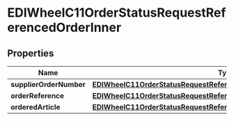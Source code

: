 

# EDIWheelC11OrderStatusRequestReferencedOrderInner


## Properties

| Name | Type | Description | Notes |
|------------ | ------------- | ------------- | -------------|
|**supplierOrderNumber** | [**EDIWheelC11OrderStatusRequestReferencedOrderInnerSupplierOrderNumber**](EDIWheelC11OrderStatusRequestReferencedOrderInnerSupplierOrderNumber.md) |  |  [optional] |
|**orderReference** | [**EDIWheelC11OrderStatusRequestReferencedOrderInnerOrderReference**](EDIWheelC11OrderStatusRequestReferencedOrderInnerOrderReference.md) |  |  [optional] |
|**orderedArticle** | [**EDIWheelC11OrderStatusRequestReferencedOrderInnerOrderedArticle**](EDIWheelC11OrderStatusRequestReferencedOrderInnerOrderedArticle.md) |  |  [optional] |



